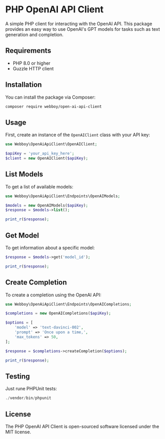 # PHP OpenAI API Client

A simple PHP client for interacting with the OpenAI API. This package provides an easy way to use OpenAI's GPT models for tasks such as text generation and completion.

## Requirements

- PHP 8.0 or higher
- Guzzle HTTP client

## Installation

You can install the package via Composer:

```bash
composer require webboy/open-ai-api-client
```

## Usage

First, create an instance of the `OpenAIClient` class with your API key:

```php
use Webboy\OpenAiApiClient\OpenAIClient;

$apiKey = 'your_api_key_here';
$client = new OpenAIClient($apiKey);
```
## List Models
To get a list of available models:

```php
use Webboy\OpenAiApiClient\Endpoints\OpenAIModels;

$models = new OpenAIModels($apiKey);
$response = $models->list();

print_r($response);
```

## Get Model
To get information about a specific model:

```php
$response = $models->get('model_id');

print_r($response);

```

## Create Completion
To create a completion using the OpenAI API:

```php
use Webboy\OpenAiApiClient\Endpoints\OpenAICompletions;

$completions = new OpenAICompletions($apiKey);

$options = [
    'model' => 'text-davinci-002',
    'prompt' => 'Once upon a time,',
    'max_tokens' => 50,
];

$response = $completions->createCompletion($options);

print_r($response);

```

## Testing
Just rune PHPUnit tests:

```php
./vendor/bin/phpunit

```

## License
The PHP OpenAI API Client is open-sourced software licensed under the MIT license.